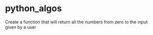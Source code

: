 # python_algos
Create a function that will return all the numbers from zero to the input given by a user
